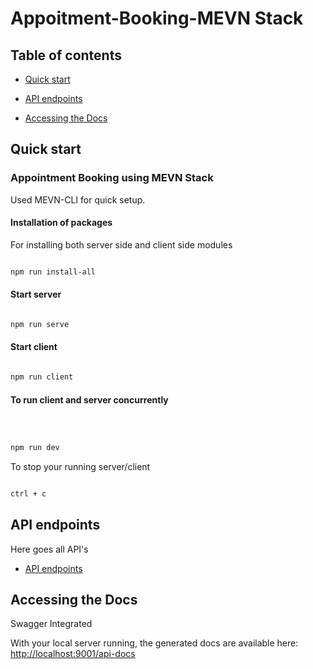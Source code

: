 # Appoitment-Booking-MEVN Stack


## Table of contents

  

-  [Quick start](#quick-start)

-  [API endpoints](#api-endpoints)

-  [Accessing the Docs](#accessing-the-docs)
 
  

## Quick start

### Appointment Booking using MEVN Stack

Used MEVN-CLI for quick setup.

 #### Installation of packages
   
   For installing both server side and client side modules

```sh

npm run install-all

```

 #### Start server

```sh

npm run serve

```

 #### Start client

```sh

npm run client

```

 #### To run client and server concurrently 

  

```sh

  

npm run dev
```



To stop your running server/client

  

 
```sh

ctrl + c

```
  

## API endpoints

  

Here goes all API's
*  [API endpoints](API.md) 

  


## Accessing the Docs
 
 Swagger Integrated

With your local server running, the generated docs are available here: [http://localhost:9001/api-docs](http://localhost:9001/api-docs)
  


  


